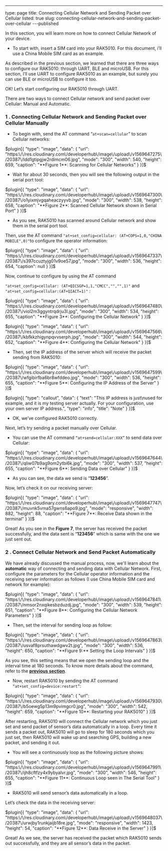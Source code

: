 ---
type: page
title: Connecting Cellular Network and Sending Packet over Cellular
listed: true
slug: connecting-cellular-network-and-sending-packet-over-cellular
---published

In this section, you will learn more on how to connect Cellular Network of your device. 

- To start with,  insert a SIM card into your RAK5010. For this document,  i’ll use a China Mobile SIM card as an example.

As described in the previous section, we learned that there are three ways to configure our RAK5010: through UART, BLE and microUSB. For this section,  I’ll use UART to configure RAK5010 as an example, but surely you can use BLE or microUSB to configure it too.

OK! Let’s start configuring our RAK5010 through UART.

There are two ways to
connect Cellular network and send packet over Cellular: Manual and Automatic.

### 1 . Connecting Cellular Network and Sending Packet over Cellular Manually

- To begin with, send the AT command
“`at+scan=cellular`” to scan Cellular networks:

$plugin[{
    "type": "image",
    "data": {
        "url": "https:\/\/res.cloudinary.com\/developerhub\/image\/upload\/v1569647275\/20387\/ldd1gtipgjw2rdimcm06.jpg",
        "mode": "300",
        "width": 540,
        "height": 659,
        "caption": "**Figure 1**: Scanning for Cellular Networks"
    }
}]$

- Wait for about 30 seconds, then you will see the following output in the serial port tool:

$plugin[{
    "type": "image",
    "data": {
        "url": "https:\/\/res.cloudinary.com\/developerhub\/image\/upload\/v1569647300\/20387\/o1yixmjvgqaheaczyyvb.jpg",
        "mode": "300",
        "width": 538,
        "height": 658,
        "caption": "**Figure 2**: Scanned Cellular Network  shown in Serial Port"
    }
}]$

- As you see, RAK5010 has scanned around Cellular network and show them in the serial port tool.

Then, use the AT command `"at+set_config=cellular: (AT+COPS=1,0,"CHINA MOBILE",0)"`to configure the operator information:

$plugin[{
    "type": "image",
    "data": {
        "url": "https:\/\/res.cloudinary.com\/developerhub\/image\/upload\/v1569647337\/20387\/s397ccuztyjg01v9oe57.jpg",
        "mode": "300",
        "width": 536,
        "height": 654,
        "caption": null
    }
}]$

Now, continue to configure by using
the AT command 

`"at+set_config=cellular: (AT+QICSGP=1,1,"CMCC","","",1)"` and `"at+set_config=cellular:(AT+QIACT=1)"` :

$plugin[{
    "type": "image",
    "data": {
        "url": "https:\/\/res.cloudinary.com\/developerhub\/image\/upload\/v1569647480\/20387\/viol2m3ggyntrqdrju3l.jpg",
        "mode": "300",
        "width": 534,
        "height": 655,
        "caption": "**Figure 3**: Configuring the Cellular Network"
    }
}]$

$plugin[{
    "type": "image",
    "data": {
        "url": "https:\/\/res.cloudinary.com\/developerhub\/image\/upload\/v1569647566\/20387\/kbfkkzhigynpqvvserph.jpg",
        "mode": "300",
        "width": 544,
        "height": 652,
        "caption": "**Figure 4**: Configuring the Cellular Network"
    }
}]$

- Then, set the IP address of the server which will receive the packet sending from RAK5010:

$plugin[{
    "type": "image",
    "data": {
        "url": "https:\/\/res.cloudinary.com\/developerhub\/image\/upload\/v1569647599\/20387\/wfgibirfba6br8wfddeo.jpg",
        "mode": "300",
        "width": 536,
        "height": 655,
        "caption": "**Figure 5**: Configuring the IP Address of the Server"
    }
}]$

$plugin[{
    "type": "callout",
    "data": {
        "text": "This IP address is just\nused for example, and it is my testing server actually. For your configuration, use your own server IP address.",
        "type": "info",
        "title": "Note"
    }
}]$

- OK, we’ve configured RAK5010 correctly.

Next, let’s try sending a
packet manually over Cellular.

- You can use the AT command `“at+send=cellular:XXX”`
to send data over Cellular:

$plugin[{
    "type": "image",
    "data": {
        "url": "https:\/\/res.cloudinary.com\/developerhub\/image\/upload\/v1569647644\/20387\/qliw07b9ag9om2ytbi6k.jpg",
        "mode": "300",
        "width": 537,
        "height": 655,
        "caption": "**Figure 6**: Sending Data over Cellular"
    }
}]$

- As you can see, the data we send is “**123456**”. 

Now, let’s check it on our receiving server:

$plugin[{
    "type": "image",
    "data": {
        "url": "https:\/\/res.cloudinary.com\/developerhub\/image\/upload\/v1569647747\/20387\/muvnk5vma57gwns6apo9.jpg",
        "mode": "responsive",
        "width": 882,
        "height": 88,
        "caption": "**Figure 7**: Receive Data shown in the terminal"
    }
}]$

Great! As you see in the **Figure 7**, the server has received the packet successfully, and the data sent is “**123456**” which is same with the one we just sent out.

### 2 . Connect Cellular Network and Send Packet Automatically

We have already discussed the manual process, now, we'll learn about the **automatic** way of connecting and sending data with Cellular Network. First, configure the parameters for the Cellular operator information and the receiving server information as follows (I use China Mobile SIM card and network for example):

$plugin[{
    "type": "image",
    "data": {
        "url": "https:\/\/res.cloudinary.com\/developerhub\/image\/upload\/v1569647841\/20387\/nmsor2nxqikesbzduzdj.jpg",
        "mode": "300",
        "width": 539,
        "height": 651,
        "caption": "**Figure 8**: Configuring the Cellular Network Parameters"
    }
}]$

- Then, set the interval for sending loop as follow:

$plugin[{
    "type": "image",
    "data": {
        "url": "https:\/\/res.cloudinary.com\/developerhub\/image\/upload\/v1569647863\/20387\/usvaf8prsuthawdgwv2t.jpg",
        "mode": "300",
        "width": 536,
        "height": 650,
        "caption": "**Figure 9:** Setting the Loop Intervals"
    }
}]$

As you see, this setting means that we open the sending loop and the interval time at 180 seconds. To know more details about the command, refer to the **[previous section](https://doc.rakwireless.com/rak5010-wistrio-nb-iot-tracker/device-at-commands)**.

- Now, restart RAK5010 by
sending the AT command `“at+set_config=device:restart”`:

$plugin[{
    "type": "image",
    "data": {
        "url": "https:\/\/res.cloudinary.com\/developerhub\/image\/upload\/v1569647930\/20387\/b5oewg5p13m9pvimgcr0.jpg",
        "mode": "300",
        "width": 542,
        "height": 659,
        "caption": "**Figure 10**: Restarting your RAK5010"
    }
}]$

After restarting, RAK5010 will connect the Cellular network which you just set and send packet of sensor’s data automatically in a loop. Every time it sends a packet out, RAK5010 will go to sleep for 180 seconds which you just set, then RAK5010 will wake up and searching GPS, building a new packet, and sending it out.

- You will see a continuously loop as the following picture shows:

$plugin[{
    "type": "image",
    "data": {
        "url": "https:\/\/res.cloudinary.com\/developerhub\/image\/upload\/v1569647991\/20387\/ijh8cftfzy4x9ybyalvr.jpg",
        "mode": "300",
        "width": 546,
        "height": 655,
        "caption": "**Figure 11**: Continuous Loop seen in The Serial Tool"
    }
}]$

- RAK5010 will send sensor’s data automatically in a loop.

Let’s check the data in the receiving server:

$plugin[{
    "type": "image",
    "data": {
        "url": "https:\/\/res.cloudinary.com\/developerhub\/image\/upload\/v1569648037\/20387\/urwjby1runkjaijb18re.jpg",
        "mode": "responsive",
        "width": 1423,
        "height": 54,
        "caption": "**Figure 12**: Data Receive in the Server"
    }
}]$

Great! As we see, the server has received the packet which RAK5010 sends out successfully, and they are all sensor’s data in the packet.

